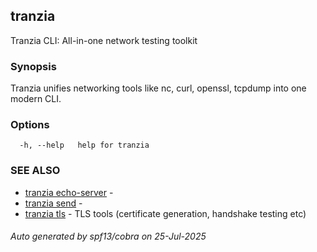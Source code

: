 ## tranzia

Tranzia CLI: All-in-one network testing toolkit

### Synopsis

Tranzia unifies networking tools like nc, curl, openssl, tcpdump into one modern CLI.

### Options

```
  -h, --help   help for tranzia
```

### SEE ALSO

* [tranzia echo-server](tranzia_echo-server.md)	 - 
* [tranzia send](tranzia_send.md)	 - 
* [tranzia tls](tranzia_tls.md)	 - TLS tools (certificate generation, handshake testing etc)

###### Auto generated by spf13/cobra on 25-Jul-2025
